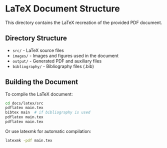 # LaTeX Document Structure

This directory contains the LaTeX recreation of the provided PDF document.

## Directory Structure

- `src/` - LaTeX source files
- `images/` - Images and figures used in the document
- `output/` - Generated PDF and auxiliary files
- `bibliography/` - Bibliography files (.bib)

## Building the Document

To compile the LaTeX document:

```bash
cd docs/latex/src
pdflatex main.tex
bibtex main  # if bibliography is used
pdflatex main.tex
pdflatex main.tex
```

Or use latexmk for automatic compilation:

```bash
latexmk -pdf main.tex
```